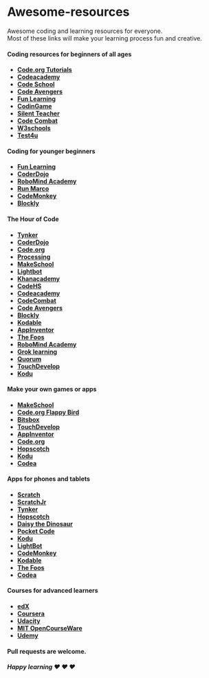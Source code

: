 # Awesome-resources

Awesome coding and learning resources for everyone. <br>
Most of these links will make your learning process fun and creative.

<h4> Coding resources for beginners of all ages <h4>
<ul>
<li> <a href="https://code.org/" target="_blank"> Code.org Tutorials </a> </li>
<li> <a href="https://www.codecademy.com/" target="_blank"> Codeacademy </a> </li>
<li> <a href="https://www.codeschool.com/" target="_blank"> Code School </a> </li>
<li> <a href="https://www.codeavengers.com/" target="_blank"> Code Avengers </a> </li>
<li> <a href="http://www.funlearning.com/" target="_blank"> Fun Learning </a> </li>
<li> <a href="https://www.codingame.com/" target="_blank"> CodinGame </a> </li>
<li> <a href="http://silentteacher.toxicode.fr/" target="_blank"> Silent Teacher </a> </li>
<li> <a href="https://codecombat.com/" target="_blank"> Code Combat </a> </li>
<li> <a href="http://www.w3schools.com/" target="_blank"> W3schools </a> </li>
<li> <a href="https://www.test4u.eu/" target="_blank"> Test4u </a> </li>
</ul>

<h4> Coding for younger beginners <h4>
<ul>
<li> <a href="http://www.funlearning.com/" target="_blank"> Fun Learning </a> </li>
<li> <a href="http://kata.coderdojo.com/wiki/Learning_Resource" target="_blank"> CoderDojo </a> </li>
<li> <a href="https://www.robomindacademy.com/" target="_blank"> RoboMind Academy </a> </li>
<li> <a href="https://www.allcancode.com/" target="_blank"> Run Marco </a> </li>
<li> <a href="https://www.playcodemonkey.com/" target="_blank"> CodeMonkey </a> </li>
<li> <a href="https://blockly-games.appspot.com/" target="_blank"> Blockly </a> </li>
</ul>

<h4> The Hour of Code <h4>
<ul>
<li> <a href="https://www.tynker.com/hour-of-code/" target="_blank"> Tynker </a> </li>
<li> <a href="https://scratch.mit.edu/hoc2014/" target="_blank"> CoderDojo </a> </li>
<li> <a href="https://studio.code.org/hoc/1" target="_blank"> Code.org </a> </li>
<li> <a href="http://hello.processing.org/editor/" target="_blank"> Processing </a> </li>
<li> <a href="https://www.makeschool.com/build-an-iphone-game-in-your-browser" target="_blank"> MakeSchool </a> </li>
<li> <a href="http://lightbot.com/hoc2014.html" target="_blank"> Lightbot </a> </li>
<li> <a href="https://www.khanacademy.org/computing/hour-of-code/hour-of-code-tutorial/v/welcome-hour-of-code" target="_blank"> Khanacademy </a> </li>
<li> <a href="https://codehs.com/hourofcode/karel/1?start/" target="_blank"> CodeHS </a> </li>
<li> <a href="https://www.codecademy.com/courses/hour-of-code/0/1/" target="_blank"> Codeacademy </a> </li>
<li> <a href="http://codecombat.com/?hour_of_code=true" target="_blank"> CodeCombat </a> </li>
<li> <a href="https://www.codeavengers.com/javascript/100#1.1" target="_blank"> Code Avengers </a> </li>
<li> <a href="https://blockly-games.appspot.com/maze/" target="_blank"> Blockly </a> </li>
<li> <a href="https://www.kodable.com/hour-of-code/" target="_blank"> Kodable </a> </li>
<li> <a href="http://appinventor.mit.edu/explore/hour-of-code.html" target="_blank"> AppInventor </a> </li>
<li> <a href="http://www.thefoos.com/hourofcode/" target="_blank"> The Foos </a> </li> 
<li> <a href="https://www.robomindacademy.com//go/navigator/storylines?course=HourOfCode" target="_blank"> RoboMind Academy </a> </li> 
<li> <a href="https://groklearning.com/hoc-2014/" target="_blank"> Grok learning </a> </li> 
<li> <a href="http://quorumlanguage.com/documents/hourofcode/part1.php" target="_blank"> Quorum </a> </li> 
<li> <a href="https://www.touchdevelop.com/hourofcode2" target="_blank"> TouchDevelop </a> </li> 
<li> <a href="http://www.kodugamelab.com/hour-of-code/" target="_blank"> Kodu </a> </li>
</ul>
<h4> Make your own games or apps <h4>
<ul>
<li> <a href="https://www.makeschool.com/build-an-iphone-game-in-your-browser" target="_blank"> MakeSchool </a> </li>
<li> <a href="https://studio.code.org/flappy/1" target="_blank"> Code.org Flappy Bird</a> </li>
<li> <a href="https://bitsbox.com/index.html#hoc" target="_blank"> Bitsbox </a> </li>
<li> <a href="https://www.touchdevelop.com/hourofcode2" target="_blank"> TouchDevelop </a> </li>
<li> <a href="http://appinventor.mit.edu/explore/hour-of-code.html" target="_blank"> AppInventor </a> </li>
<li> <a href="https://studio.code.org/s/playlab/stage/1/puzzle/1" target="_blank"> Code.org </a> </li>
<li> <a href="https://www.gethopscotch.com/" target="_blank">  Hopscotch </a> </li>
<li> <a href="http://www.kodugamelab.com/" target="_blank"> Kodu </a> </li>
<li> <a href="http://twolivesleft.com/Codea/" target="_blank"> Codea </a> </li>
</ul>
<h4> Apps for phones and tablets <h4>
<ul> 
<li> <a href="https://scratch.mit.edu/" target="_blank"> Scratch </a> </li>
<li> <a href="http://www.scratchjr.org/" target="_blank"> ScratchJr </a> </li>
<li> <a href="https://www.tynker.com/" target="_blank"> Tynker </a> </li>
<li> <a href="https://www.gethopscotch.com/" target="_blank">  Hopscotch </a> </li>
<li> <a href="http://www.daisythedinosaur.com/" target="_blank">  Daisy the Dinosaur </a> </li>
<li> <a href="https://share.catrob.at/pocketcode/" target="_blank">  Pocket Code </a> </li>
<li> <a href="http://www.kodugamelab.com/" target="_blank"> Kodu </a> </li>
<li> <a href="http://lightbot.com/hocflash.html" target="_blank"> LightBot </a> </li>
<li> <a href="https://www.playcodemonkey.com/" target="_blank"> CodeMonkey </a> </li>
<li> <a href="https://www.kodable.com/" target="_blank"> Kodable </a> </li> 
<li> <a href="http://thefoos.com/" target="_blank"> The Foos </a> </li>
<li> <a href="http://twolivesleft.com/Codea/" target="_blank"> Codea </a> </li>
</ul>

<h4> Courses for advanced learners <h4>
<ul>
<li> <a href="https://www.edx.org/course-list/allschools/computer-science/allcourses" target="_blank"> edX </a> </li>
<li> <a href="https://www.coursera.org/courses?orderby=upcoming&cats=cs-programming" target="_blank"> Coursera </a> </li>
<li> <a href="https://www.udacity.com/courses#!/all" target="_blank"> Udacity </a> </li>
<li> <a href="http://ocw.mit.edu/courses/electrical-engineering-and-computer-science/" target="_blank"> MIT OpenCourseWare </a> </li>
<li> <a href="https://www.udemy.com/courses/" target="_blank"> Udemy </a> </li>
</ul>

<h4> Pull requests are welcome. <h4>
<h5> Happy learning ♥ ♥ ♥<h5>
